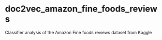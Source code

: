 # doc2vec_amazon_fine_foods_reviews
Classifier analysis of the Amazon Fine foods reviews dataset from Kaggle
